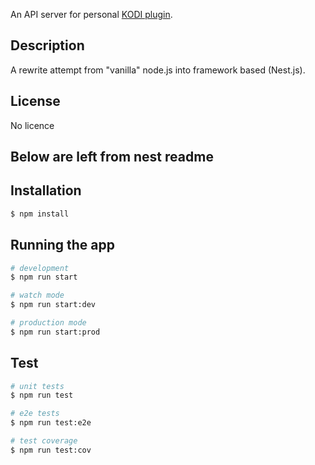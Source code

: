 An API server for personal [KODI plugin](https://github.com/sakaljurgis/plugin.video.sklk).

## Description

A rewrite attempt from "vanilla" node.js into framework based (Nest.js).

## License

No licence

## Below are left from nest readme

## Installation

```bash
$ npm install
```

## Running the app

```bash
# development
$ npm run start

# watch mode
$ npm run start:dev

# production mode
$ npm run start:prod
```

## Test

```bash
# unit tests
$ npm run test

# e2e tests
$ npm run test:e2e

# test coverage
$ npm run test:cov
```
